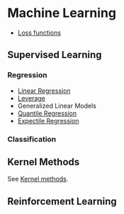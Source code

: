 # Machine Learning

- [Loss functions](machine_learning/loss_functions.md)

## Supervised Learning 

### Regression
- [Linear Regression](machine_learning/linear_regression.md)
- [Leverage](machine_learning/leverage.md)
- Generalized Linear Models
- [Quantile Regression](machine_learning/quantile_regression.md)
- [Expectile Regression](machine_learning/expectile_regression.md)

### Classification


## Kernel Methods

See [Kernel methods](kernel_methods.md).

## Reinforcement Learning

